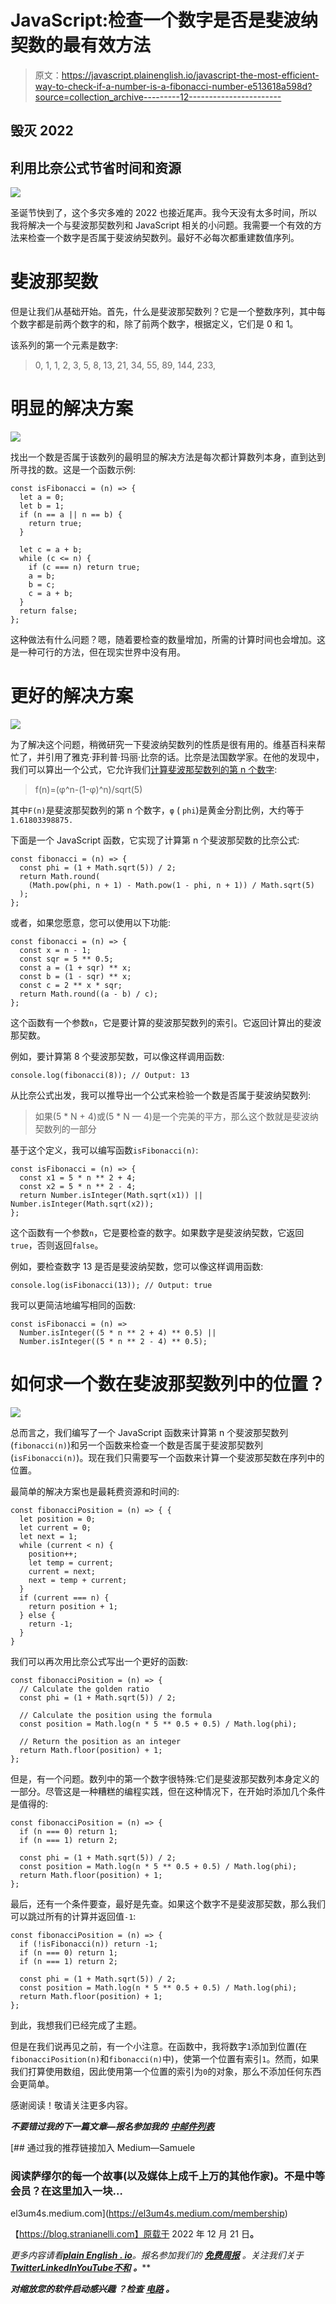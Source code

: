 # JavaScript:检查一个数字是否是斐波纳契数的最有效方法

> 原文：<https://javascript.plainenglish.io/javascript-the-most-efficient-way-to-check-if-a-number-is-a-fibonacci-number-e513618a598d?source=collection_archive---------12----------------------->

## 毁灭 2022

## 利用比奈公式节省时间和资源

![](img/45af3ed228ebf8c774cbfa1a216c30c2.png)

圣诞节快到了，这个多灾多难的 2022 也接近尾声。我今天没有太多时间，所以我将解决一个与斐波那契数列和 JavaScript 相关的小问题。我需要一个有效的方法来检查一个数字是否属于斐波纳契数列。最好不必每次都重建数值序列。

# 斐波那契数

但是让我们从基础开始。首先，什么是斐波那契数列？它是一个整数序列，其中每个数字都是前两个数字的和，除了前两个数字，根据定义，它们是 0 和 1。

该系列的第一个元素是数字:

> 0, 1, 1, 2, 3, 5, 8, 13, 21, 34, 55, 89, 144, 233,

# 明显的解决方案

![](img/56cb7e319af9f1db455858c0c7b79bf9.png)

找出一个数是否属于该数列的最明显的解决方法是每次都计算数列本身，直到达到所寻找的数。这是一个函数示例:

```
const isFibonacci = (n) => {
  let a = 0;
  let b = 1;
  if (n == a || n == b) {
    return true;
  }

  let c = a + b;
  while (c <= n) {
    if (c === n) return true;
    a = b;
    b = c;
    c = a + b;
  }
  return false;
};
```

这种做法有什么问题？嗯，随着要检查的数量增加，所需的计算时间也会增加。这是一种可行的方法，但在现实世界中没有用。

# 更好的解决方案

![](img/91ae950d02b3a92c15e2224f9e284213.png)

为了解决这个问题，稍微研究一下斐波纳契数列的性质是很有用的。维基百科来帮忙了，并引用了雅克·菲利普·玛丽·比奈的话。比奈是法国数学家。在他的发现中，我们可以算出一个公式，它允许我们[计算斐波那契数列的第 n 个数字](https://en.wikipedia.org/wiki/Jacques_Philippe_Marie_Binet):

> f(n)=(φ^n-(1-φ)^n)/sqrt(5)

其中`F(n)`是斐波那契数列的第 n 个数字，`φ` ( `phi`)是黄金分割比例，大约等于`1.61803398875.`

下面是一个 JavaScript 函数，它实现了计算第 n 个斐波那契数的比奈公式:

```
const fibonacci = (n) => {
  const phi = (1 + Math.sqrt(5)) / 2;
  return Math.round(
    (Math.pow(phi, n + 1) - Math.pow(1 - phi, n + 1)) / Math.sqrt(5)
  );
};
```

或者，如果您愿意，您可以使用以下功能:

```
const fibonacci = (n) => {
  const x = n - 1;
  const sqr = 5 ** 0.5;
  const a = (1 + sqr) ** x;
  const b = (1 - sqr) ** x;
  const c = 2 ** x * sqr;
  return Math.round((a - b) / c);
};
```

这个函数有一个参数`n`，它是要计算的斐波那契数列的索引。它返回计算出的斐波那契数。

例如，要计算第 8 个斐波那契数，可以像这样调用函数:

```
console.log(fibonacci(8)); // Output: 13
```

从比奈公式出发，我可以推导出一个公式来检验一个数是否属于斐波纳契数列:

> 如果(5 * N + 4)或(5 * N — 4)是一个完美的平方，那么这个数就是斐波纳契数列的一部分

基于这个定义，我可以编写函数`isFibonacci(n)`:

```
const isFibonacci = (n) => {
  const x1 = 5 * n ** 2 + 4;
  const x2 = 5 * n ** 2 - 4;
  return Number.isInteger(Math.sqrt(x1)) || Number.isInteger(Math.sqrt(x2));
};
```

这个函数有一个参数`n`，它是要检查的数字。如果数字是斐波纳契数，它返回`true`，否则返回`false`。

例如，要检查数字 13 是否是斐波纳契数，您可以像这样调用函数:

```
console.log(isFibonacci(13)); // Output: true
```

我可以更简洁地编写相同的函数:

```
const isFibonacci = (n) =>
  Number.isInteger((5 * n ** 2 + 4) ** 0.5) ||
  Number.isInteger((5 * n ** 2 - 4) ** 0.5);
```

# 如何求一个数在斐波那契数列中的位置？

![](img/e98e20daac57227a3289f4ce56d8e61e.png)

总而言之，我们编写了一个 JavaScript 函数来计算第 n 个斐波那契数列(`fibonacci(n)`)和另一个函数来检查一个数是否属于斐波那契数列(`isFibonacci(n)`)。现在我们只需要写一个函数来计算一个斐波那契数在序列中的位置。

最简单的解决方案也是最耗费资源和时间的:

```
const fibonacciPosition = (n) => { {
  let position = 0;
  let current = 0;
  let next = 1;
  while (current < n) {
    position++;
    let temp = current;
    current = next;
    next = temp + current;
  }
  if (current === n) {
    return position + 1;
  } else {
    return -1;
  }
}
```

我们可以再次用比奈公式写出一个更好的函数:

```
const fibonacciPosition = (n) => {
  // Calculate the golden ratio
  const phi = (1 + Math.sqrt(5)) / 2;

  // Calculate the position using the formula
  const position = Math.log(n * 5 ** 0.5 + 0.5) / Math.log(phi);

  // Return the position as an integer
  return Math.floor(position) + 1;
};
```

但是，有一个问题。数列中的第一个数字很特殊:它们是斐波那契数列本身定义的一部分。尽管这是一种糟糕的编程实践，但在这种情况下，在开始时添加几个条件是值得的:

```
const fibonacciPosition = (n) => {
  if (n === 0) return 1;
  if (n === 1) return 2;

  const phi = (1 + Math.sqrt(5)) / 2;
  const position = Math.log(n * 5 ** 0.5 + 0.5) / Math.log(phi);
  return Math.floor(position) + 1;
};
```

最后，还有一个条件要查，最好是先查。如果这个数字不是斐波那契数，那么我们可以跳过所有的计算并返回值`-1`:

```
const fibonacciPosition = (n) => {
  if (!isFibonacci(n)) return -1;
  if (n === 0) return 1;
  if (n === 1) return 2;

  const phi = (1 + Math.sqrt(5)) / 2;
  const position = Math.log(n * 5 ** 0.5 + 0.5) / Math.log(phi);
  return Math.floor(position) + 1;
};
```

到此，我想我们已经完成了主题。

但是在我们说再见之前，有一个小注意。在函数中，我将数字`1`添加到位置(在`fibonacciPosition(n)`和`fibonacci(n)`中)，使第一个位置有索引`1`。然而，如果我们打算使用数组，因此使用第一个位置的索引为`0`的对象，那么不添加任何东西会更简单。

感谢阅读！敬请关注更多内容。

***不要错过我的下一篇文章—报名参加我的*** [***中邮件列表***](https://medium.com/subscribe/@el3um4s)

[](https://el3um4s.medium.com/membership) [## 通过我的推荐链接加入 Medium—Samuele

### 阅读萨缪尔的每一个故事(以及媒体上成千上万的其他作家)。不是中等会员？在这里加入一块…

el3um4s.medium.com](https://el3um4s.medium.com/membership) 

【https://blog.stranianelli.com】原载于 2022 年 12 月 21 日[](https://blog.stranianelli.com/devadvent-2022-21-how-to-check-if-a-given-number-is-fibonacci-number/)**。**

**更多内容请看*[***plain English . io***](https://plainenglish.io/)*。报名参加我们的* [***免费周报***](http://newsletter.plainenglish.io/) *。关注我们关于*[***Twitter***](https://twitter.com/inPlainEngHQ)[***LinkedIn***](https://www.linkedin.com/company/inplainenglish/)*[***YouTube***](https://www.youtube.com/channel/UCtipWUghju290NWcn8jhyAw)*[***不和***](https://discord.gg/GtDtUAvyhW) ***。******

*****对缩放您的软件启动感兴趣*** *？检查* [***电路***](https://circuit.ooo/?utm=publication-post-cta) *。***